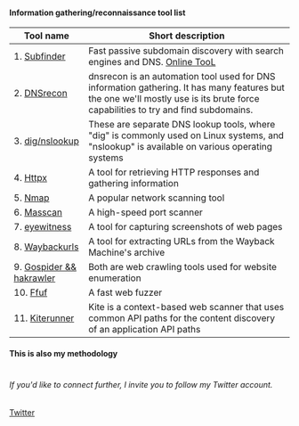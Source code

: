 #### Information gathering/reconnaissance tool list

| Tool name | Short description|
|--------------------------------------------|-----------------------------------------|
|1.  [Subfinder](https://github.com/projectdiscovery/subfinder)|Fast passive subdomain discovery with search engines and DNS. [Online TooL](https://subdomainfinder.c99.nl/)|
|2.  [DNSrecon]()|dnsrecon is an automation tool used for DNS information gathering. It has many features but the one we'll mostly use is its brute force capabilities to try and find subdomains.|
|3.  [dig/nslookup](https://www.nslookup.io/domains/github.com/dns-records/)|These are separate DNS lookup tools, where "dig" is commonly used on Linux systems, and "nslookup" is available on various operating systems|
|4.  [Httpx](https://github.com/projectdiscovery/httpx)|A tool for retrieving HTTP responses and gathering information|
|5.  [Nmap](https://github.com/nmap/nmap)|A popular network scanning tool|
|6.  [Masscan](https://github.com/robertdavidgraham/masscan)|A high-speed port scanner|
|7.  [eyewitness](https://github.com/RedSiege/EyeWitness)|A tool for capturing screenshots of web pages|
|8.  [Waybackurls](https://github.com/tomnomnom/waybackurls)|A tool for extracting URLs from the Wayback Machine's archive|
|9.  [Gospider && hakrawler](https://github.com/jaeles-project/gospider)|Both are web crawling tools used for website enumeration|
|10. [Ffuf](https://github.com/ffuf/ffuf)|A fast web fuzzer|
|11. [Kiterunner](https://github.com/assetnote/kiterunner)| Kite is a context-based web scanner that uses common API paths for the content discovery of an application API paths|



#### This is also my methodology


#

###### If you'd like to connect further, I invite you to follow my Twitter account.

[Twitter](https://twitter.com/nazmul_ethi)
